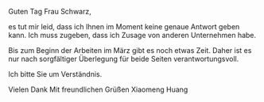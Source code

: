 Guten Tag Frau Schwarz,

es tut mir leid, dass ich Ihnen im Moment keine genaue Antwort geben kann. Ich muss zugeben, dass ich Zusage von anderen Unternehmen habe. 

Bis zum Beginn der Arbeiten im März gibt es noch etwas Zeit. Daher ist es nur nach sorgfältiger Überlegung für beide Seiten verantwortungsvoll.

Ich bitte Sie um Verständnis.

Vielen Dank
Mit freundlichen Grüßen
Xiaomeng Huang
